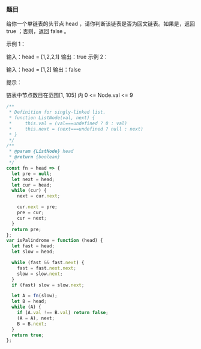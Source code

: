 <!-- @format -->

### 题目

给你一个单链表的头节点 head ，请你判断该链表是否为回文链表。如果是，返回 true ；否则，返回 false 。

示例 1：

输入：head = [1,2,2,1]
输出：true
示例 2：

输入：head = [1,2]
输出：false

提示：

链表中节点数目在范围[1, 105] 内
0 <= Node.val <= 9

```js
/**
 * Definition for singly-linked list.
 * function ListNode(val, next) {
 *     this.val = (val===undefined ? 0 : val)
 *     this.next = (next===undefined ? null : next)
 * }
 */
/**
 * @param {ListNode} head
 * @return {boolean}
 */
const fn = head => {
  let pre = null;
  let next = head;
  let cur = head;
  while (cur) {
    next = cur.next;

    cur.next = pre;
    pre = cur;
    cur = next;
  }
  return pre;
};
var isPalindrome = function (head) {
  let fast = head;
  let slow = head;

  while (fast && fast.next) {
    fast = fast.next.next;
    slow = slow.next;
  }
  if (fast) slow = slow.next;

  let A = fn(slow);
  let B = head;
  while (A) {
    if (A.val !== B.val) return false;
    (A = A), next;
    B = B.next;
  }
  return true;
};
```
